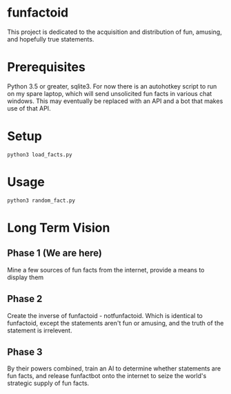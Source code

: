 # funfactoid
This project is dedicated to the acquisition and distribution of fun, amusing, and hopefully true statements.

# Prerequisites
Python 3.5 or greater, sqlite3.
For now there is an autohotkey script to run on my spare laptop, which will send unsolicited fun facts in various chat windows. 
This may eventually be replaced with an API and a bot that makes use of that API.

# Setup

`python3 load_facts.py`

# Usage

`python3 random_fact.py`

# Long Term Vision

## Phase 1  (We are here)
Mine a few sources of fun facts from the internet, provide a means to display them

## Phase 2
Create the inverse of funfactoid - notfunfactoid. Which is identical to funfactoid, except the statements aren't fun or amusing, and the truth of the statement is irrelevent.

## Phase 3
By their powers combined, train an AI to determine whether statements are fun facts, and release funfactbot onto the internet to seize the world's strategic supply of fun facts.
